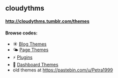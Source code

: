 ## cloudythms
#### http://cloudythms.tumblr.com/themes

#### Browse codes:

- :sunny: [Blog Themes](https://github.com/petracoding/tumblr/tree/master/cloudythms/blog_themes)
- :sun_behind_small_cloud: [Page Themes](https://github.com/petracoding/tumblr/tree/master/cloudythms/page_themes)
- :zap: [Plugins](https://github.com/petracoding/tumblr/tree/master/cloudythms/plugins)
- :crescent_moon: [Dashboard Themes](https://github.com/petracoding/tumblr/tree/master/cloudythms/dashboard_themes)
- old themes at https://pastebin.com/u/Petra1999
